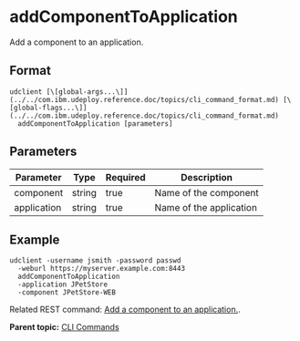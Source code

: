 # addComponentToApplication

Add a component to an application.

## Format

```
udclient [\[global-args...\]](../../com.ibm.udeploy.reference.doc/topics/cli_command_format.md) [\[global-flags...\]](../../com.ibm.udeploy.reference.doc/topics/cli_command_format.md)
  addComponentToApplication [parameters]
```

## Parameters

|Parameter|Type|Required|Description|
|---------|----|--------|-----------|
|component|string|true|Name of the component|
|application|string|true|Name of the application|

## Example

```
udclient -username jsmith -password passwd 
  -weburl https://myserver.example.com:8443
  addComponentToApplication
  -application JPetStore
  -component JPetStore-WEB
```

Related REST command: [Add a component to an application.](rest_cli_application_addcomponenttoapp_put.md).

**Parent topic:** [CLI Commands](../../com.ibm.udeploy.reference.doc/topics/cli_commands.md)

